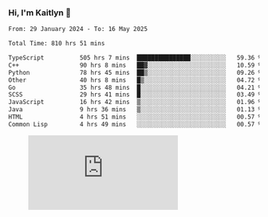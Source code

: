 ### Hi, I'm Kaitlyn 👋
<!--START_SECTION:waka-->

```txt
From: 29 January 2024 - To: 16 May 2025

Total Time: 810 hrs 51 mins

TypeScript          505 hrs 7 mins  ███████████████░░░░░░░░░░   59.36 %
C++                 90 hrs 8 mins   ██▓░░░░░░░░░░░░░░░░░░░░░░   10.59 %
Python              78 hrs 45 mins  ██▒░░░░░░░░░░░░░░░░░░░░░░   09.26 %
Other               40 hrs 8 mins   █▒░░░░░░░░░░░░░░░░░░░░░░░   04.72 %
Go                  35 hrs 48 mins  █░░░░░░░░░░░░░░░░░░░░░░░░   04.21 %
SCSS                29 hrs 41 mins  █░░░░░░░░░░░░░░░░░░░░░░░░   03.49 %
JavaScript          16 hrs 42 mins  ▒░░░░░░░░░░░░░░░░░░░░░░░░   01.96 %
Java                9 hrs 36 mins   ▒░░░░░░░░░░░░░░░░░░░░░░░░   01.13 %
HTML                4 hrs 51 mins   ░░░░░░░░░░░░░░░░░░░░░░░░░   00.57 %
Common Lisp         4 hrs 49 mins   ░░░░░░░░░░░░░░░░░░░░░░░░░   00.57 %
```

<!--END_SECTION:waka-->

<figure><embed src="https://wakatime.com/share/@018d58bc-3d22-46c9-b2d7-4ed36fb8172d/243b5d9b-77cd-4133-89ff-dcc8f225fa18.svg"></embed></figure>
